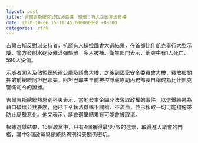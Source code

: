 ```yaml
---
layout: post
title: 吉爾吉斯衝突1死近6百傷　總統：有人企圖非法奪權
date: 2020-10-06 15:11:45.000000000 +08:00
categories: rthk
---
```


吉爾吉斯反對派支持者，抗議有人操控國會大選結果，在首都比什凱克舉行大型示威，警方發射水砲及催淚彈驅散，多人被捕。衛生部門表示，衝突中有1人死亡，590人受傷。

示威者闖入及佔領總統辦公廳及議會大樓，之後到國家安全委員會大樓，釋放被關押的前總統阿坦巴耶夫。阿坦巴耶夫早前被控隱藏原副內務部長自稱成為比什凱克警衛司令的證據。

吉爾吉斯總統熱恩別科夫表示，當地發生企圖非法奪取政權的事件，以選舉結果為藉口破壞公共秩序，他已下令執法機構不開槍、不流血，並已採取一切可能措施來防止局勢惡化。他又表示，議會選舉結果有可能會被取消。

根據選舉結果，16個政黨中，只有4個獲得最少7%的選票，取得進入議會的門檻，其中3個政黨與總統熱恩別科夫關係密切。
